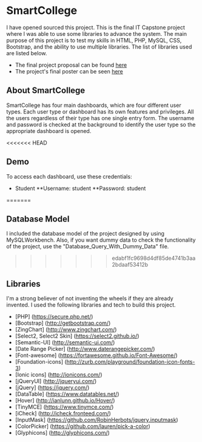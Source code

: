 # SmartCollege

I have opened sourced this project. This is the final IT Capstone project where I was able to use some libraries to advance the system. The main purpose of this project is to test my skills in HTML, PHP, MySQL, CSS, Bootstrap, and the ability to use multiple libraries. The list of libraries used are listed below. 

* The final project proposal can be found [here](/Proposal.pdf)
* The project's final poster can be seen [here](/Project_Poster.pdf)

## About SmartCollege
SmartCollege has four main dashboards, which are four different user types. Each user type or dashboard has its own features and privileges. All the users regardless of their type has one single entry form. The username and password is checked at the background to identify the user type so the appropriate dashboard is opened.

<<<<<<< HEAD

## Demo
To access each dashboard, use these credentials:
* Student
**Username: student
**Password: student   

=======
## Database Model
I included the database model of the project designed by using MySQLWorkbench. Also, if you want dummy data to check the functionality of the project, use the "Database_Query_With_Dummy_Data" file.
>>>>>>> edabf1fc9698d4df85de4741b3aa2bdaaf53412b

## Libraries
I'm a strong believer of not inventing the wheels if they are already invented. I used the following libraries and tech to build this project.

* [PHP] (https://secure.php.net/)
* [Bootstrap] (http://getbootstrap.com/)
* [ZingChart] (http://www.zingchart.com/)
* [Select2, Select2 Skin] (https://select2.github.io/)
* [Semantic-UI] (http://semantic-ui.com/)
* [Date Range Picker] (http://www.daterangepicker.com/)
* [Font-awesome] (https://fortawesome.github.io/Font-Awesome/)
* [Foundation-icons] (http://zurb.com/playground/foundation-icon-fonts-3) 
* [Ionic icons] (http://ionicons.com/)
* [jQueryUI] (http://jqueryui.com/)
* [jQuery] (https://jquery.com/)
* [DataTable] (https://www.datatables.net/)
* [Hover] (http://ianlunn.github.io/Hover/)
* [TinyMCE] (https://www.tinymce.com/)
* [iCheck] (http://icheck.fronteed.com/)
* [InputMask] (https://github.com/RobinHerbots/jquery.inputmask)
* [ColorPicker] (https://github.com/lauren/pick-a-color)
* [Glyphicons] (http://glyphicons.com/)



